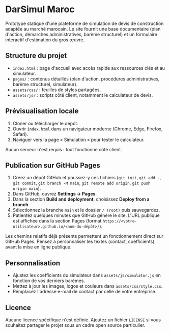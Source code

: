# DarSimul Maroc

Prototype statique d'une plateforme de simulation de devis de construction adaptée au marché marocain. Le site fournit une base documentaire (plan d'action, démarches administratives, barème structurel) et un formulaire interactif d'estimation du gros œuvre.

## Structure du projet

- `index.html` : page d'accueil avec accès rapide aux ressources clés et au simulateur.
- `pages/` : contenus détaillés (plan d'action, procédures administratives, barème structurel, simulateur).
- `assets/css/` : feuilles de styles partagées.
- `assets/js/` : scripts côté client, notamment le calculateur de devis.

## Prévisualisation locale

1. Cloner ou télécharger le dépôt.
2. Ouvrir `index.html` dans un navigateur moderne (Chrome, Edge, Firefox, Safari).
3. Naviguer vers la page « Simulation » pour tester le calculateur.

Aucun serveur n'est requis : tout fonctionne côté client.

## Publication sur GitHub Pages

1. Créez un dépôt GitHub et poussez-y ces fichiers (`git init`, `git add .`, `git commit`, `git branch -M main`, `git remote add origin`, `git push origin main`).
2. Dans GitHub, ouvrez **Settings → Pages**.
3. Dans la section **Build and deployment**, choisissez **Deploy from a branch**.
4. Sélectionnez la branche `main` et le dossier `/ (root)` puis sauvegardez.
5. Patientez quelques minutes que GitHub génère le site. L'URL publique est affichée dans la section Pages (format `https://<votre-utilisateur>.github.io/<nom-du-dépôt>/`).

Les chemins relatifs déjà présents permettent un fonctionnement direct sur GitHub Pages. Pensez à personnaliser les textes (contact, coefficients) avant la mise en ligne publique.

## Personnalisation

- Ajustez les coefficients du simulateur dans `assets/js/simulator.js` en fonction de vos derniers barèmes.
- Mettez à jour les images, logos et couleurs dans `assets/css/style.css`.
- Remplacez l'adresse e-mail de contact par celle de votre entreprise.

## Licence

Aucune licence spécifique n'est définie. Ajoutez un fichier `LICENSE` si vous souhaitez partager le projet sous un cadre open source particulier.
